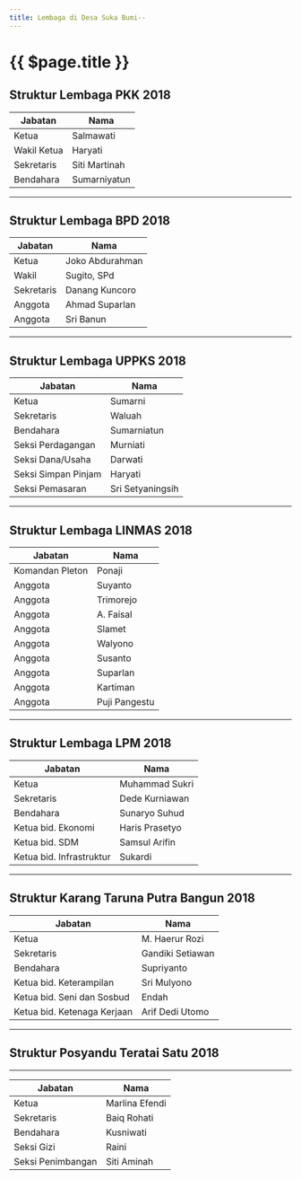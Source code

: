 ```yaml
---
title: Lembaga di Desa Suka Bumi--
---
```

# {{ $page.title }}

## Struktur Lembaga PKK 2018

| Jabatan     | Nama          |
| ----------- | ------------- |
| Ketua       | Salmawati      |
| Wakil Ketua | Haryati       |
| Sekretaris  | Siti Martinah |
| Bendahara   | Sumarniyatun  |

---

## Struktur Lembaga BPD 2018

| Jabatan    | Nama            |
| ---------- | --------------- |
| Ketua      | Joko Abdurahman |
| Wakil      | Sugito, SPd     |
| Sekretaris | Danang Kuncoro  |
| Anggota    | Ahmad Suparlan  |
| Anggota    | Sri Banun       |

---

## Struktur Lembaga UPPKS 2018

| Jabatan             | Nama             |
| ------------------- | ---------------- |
| Ketua               | Sumarni          |
| Sekretaris          | Waluah           |
| Bendahara           | Sumarniatun      |
| Seksi Perdagangan   | Murniati         |
| Seksi Dana/Usaha    | Darwati          |
| Seksi Simpan Pinjam | Haryati          |
| Seksi Pemasaran     | Sri Setyaningsih |

---

## Struktur Lembaga LINMAS 2018

| Jabatan         | Nama          |
| --------------- | ------------- |
| Komandan Pleton | Ponaji        |
| Anggota         | Suyanto       |
| Anggota         | Trimorejo     |
| Anggota         | A. Faisal     |
| Anggota         | Slamet        |
| Anggota         | Walyono       |
| Anggota         | Susanto       |
| Anggota         | Suparlan      |
| Anggota         | Kartiman      |
| Anggota         | Puji Pangestu |

---

## Struktur Lembaga LPM 2018

| Jabatan                  | Nama           |
| ------------------------ | -------------- |
| Ketua                    | Muhammad Sukri |
| Sekretaris               | Dede Kurniawan |
| Bendahara                | Sunaryo Suhud  |
| Ketua bid. Ekonomi       | Haris Prasetyo |
| Ketua bid. SDM           | Samsul Arifin  |
| Ketua bid. Infrastruktur | Sukardi        |

---

## Struktur Karang Taruna Putra Bangun 2018

| Jabatan                     | Nama             |
| --------------------------- | ---------------- |
| Ketua                       | M. Haerur Rozi   |
| Sekretaris                  | Gandiki Setiawan |
| Bendahara                   | Supriyanto       |
| Ketua bid. Keterampilan     | Sri Mulyono      |
| Ketua bid. Seni dan Sosbud  | Endah            |
| Ketua bid. Ketenaga Kerjaan | Arif Dedi Utomo  |

---

## Struktur Posyandu Teratai Satu 2018

---

| Jabatan           | Nama           |
| ----------------- | -------------- |
| Ketua             | Marlina Efendi |
| Sekretaris        | Baiq Rohati    |
| Bendahara         | Kusniwati      |
| Seksi Gizi        | Raini          |
| Seksi Penimbangan | Siti Aminah     |
